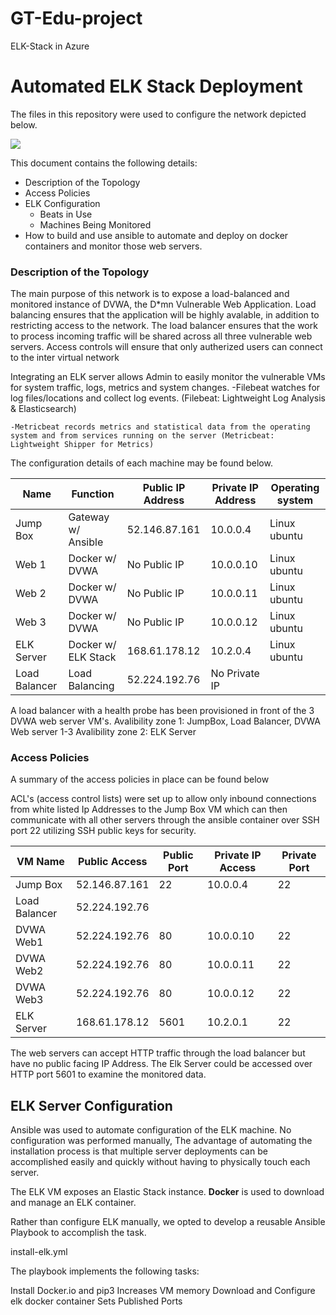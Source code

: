 # GT-Edu-project
ELK-Stack in Azure

# Automated ELK Stack Deployment
The files in this repository were used to configure the network depicted below.

![](https://user-images.githubusercontent.com/71580112/109997994-cbe07180-7cde-11eb-939d-1aced4b58d3d.png)




This document contains the following details:
- Description of the Topology
- Access Policies
- ELK Configuration
  - Beats in Use
  - Machines Being Monitored
- How to build and use ansible to automate and deploy on docker containers and monitor those web servers.


### Description of the Topology

The main purpose of this network is to expose a load-balanced and monitored instance of DVWA, the D*mn Vulnerable Web Application.
Load balancing ensures that the application will be highly avalable, in addition to restricting access to the network.
The load balancer ensures that the work to process incoming traffic will be shared across all three vulnerable web servers.  Access controls will ensure that only autherized users can connect to the inter virtual network 

Integrating an ELK server allows Admin to easily monitor the vulnerable VMs for system traffic, logs, metrics and system changes.
    -Filebeat watches for log files/locations and collect log events. (Filebeat: Lightweight Log Analysis & Elasticsearch)
    
    -Metricbeat records metrics and statistical data from the operating system and from services running on the server (Metricbeat: Lightweight Shipper for Metrics)

The configuration details of each machine may be found below.


| Name          | Function            | Public IP Address | Private IP Address | Operating system | 
|---------------|---------------------|-------------------|--------------------|------------------|
| Jump Box      | Gateway w/ Ansible  | 52.146.87.161     | 10.0.0.4           | Linux ubuntu     |
| Web 1         | Docker w/ DVWA      | No Public IP      | 10.0.0.10          | Linux ubuntu     |
| Web 2         | Docker w/ DVWA      | No Public IP      | 10.0.0.11          | Linux ubuntu     |
| Web 3         | Docker w/ DVWA      | No Public IP      | 10.0.0.12          | Linux ubuntu     |
| ELK Server    | Docker w/ ELK Stack | 168.61.178.12     | 10.2.0.4           | Linux ubuntu     |
| Load Balancer | Load Balancing      | 52.224.192.76     | No Private IP      |                  |

A load balancer with a health probe has been provisioned in front of the 3 DVWA web server VM's.
Avalibility zone 1: JumpBox, Load Balancer, DVWA Web server 1-3
Avalibility zone 2: ELK Server




### Access Policies

A summary of the access policies in place can be found below

ACL's (access control lists) were set up to allow only inbound connections from white listed Ip Addresses to the Jump Box VM which can then communicate with all other servers through the ansible container over SSH port 22 utilizing SSH public keys for security. 

| VM Name       | Public Access | Public Port | Private IP Access | Private Port |
|---------------|---------------|-------------|-------------------|--------------|
| Jump Box      | 52.146.87.161 | 22          | 10.0.0.4          | 22           |
| Load Balancer | 52.224.192.76 |             |                   |              |
| DVWA Web1     | 52.224.192.76 | 80          | 10.0.0.10         | 22           |
| DVWA Web2     | 52.224.192.76 | 80          | 10.0.0.11         | 22           |
| DVWA Web3     | 52.224.192.76 | 80          | 10.0.0.12         | 22           |
| ELK Server    | 168.61.178.12 | 5601        | 10.2.0.1          | 22           |

The web servers can accept HTTP traffic through the load balancer but have no public facing IP Address. The Elk Server could be accessed over HTTP port 5601 to examine the monitored data.


## ELK Server Configuration

Ansible was used to automate configuration of the ELK machine. No configuration was performed manually, The advantage of automating the installation process is that multiple server deployments can be accomplished easily and quickly without having to physically touch each server.

The ELK VM exposes an Elastic Stack instance. **Docker** is used to download and manage an ELK container.

Rather than configure ELK manually, we opted to develop a reusable Ansible Playbook to accomplish the task.

install-elk.yml

The playbook implements the following tasks:

Install Docker.io and pip3
Increases VM memory
Download and Configure elk docker container
Sets Published Ports
  
